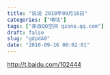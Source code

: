 ```yaml
---
title: "说说 2010年09月16日"
categories: ["嘀咕"]
tags: ["来自QQ空间 qzone.qq.com"]
draft: false
slug: "gdpdA0"
date: "2010-09-16 00:02:01"
---
```


http://t.baidu.com/102444
